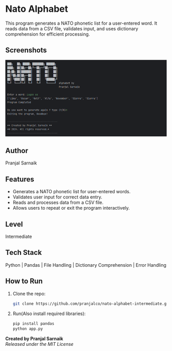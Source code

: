# Nato Alphabet
This program generates a NATO phonetic list for a user-entered word. It reads data from a CSV file, validates input, and uses dictionary comprehension for efficient processing.  

## Screenshots
![ss1](./screenshots/1.png)

## Author
Pranjal Sarnaik

## Features
- Generates a NATO phonetic list for user-entered words.  
- Validates user input for correct data entry.  
- Reads and processes data from a CSV file.  
- Allows users to repeat or exit the program interactively.  

## Level
Intermediate

## Tech Stack
Python | Pandas | File Handling | Dictionary Comprehension | Error Handling

## How to Run
1. Clone the repo:  
   ```bash  
   git clone https://github.com/pranjalco/nato-alphabet-intermediate.git

2. Run(Also install required libraries):
    ```bash  
   pip install pandas
   python app.py

**Created by Pranjal Sarnaik**  
*Released under the MIT License*